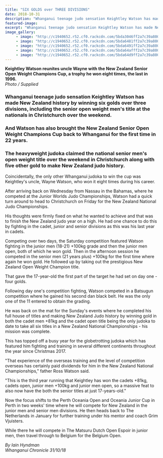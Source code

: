 ```yaml
---
title: "SIX GOLDS over THREE DIVISIONS"
date: 2018-10-31
description: "Whanganui teenage judo sensation Keightley Watson has made NZ history by winning six golds over three divisions..."
featured-image: 
excerpt: "Whanganui teenage judo sensation Keightley Watson has made New Zealand history by winning six golds over three divisions"
image_gallery:
	 - image: "http://c1940652.r52.cf0.rackcdn.com/5bda3046ff2a7c39a80001fe/Keighley-1st-in-history-CHRON-31-oct.jpg"
	 - image: "http://c1940652.r52.cf0.rackcdn.com/5bda6481ff2a7c39a800020a/1.jpg"
	 - image: "http://c1940652.r52.cf0.rackcdn.com/5bda6491ff2a7c39a800020c/8.jpg"
	 - image: "http://c1940652.r52.cf0.rackcdn.com/5bda64afff2a7c39a800020e/16.jpg"
	 - image: "http://c1940652.r52.cf0.rackcdn.com/5bda64d9ff2a7c39a8000212/17.jpg"
---
```


<p><strong>Keightley Watson reunites uncle Wayne with the New Zealand Senior Open Weight Champions Cup, a trophy he won eight times, the last in 1996.<br /></strong><em>Photo / Supplied</em></p>
<h3 class="element element-paragraph">Whanganui teenage judo sensation Keightley Watson has made New Zealand history by winning six golds over three divisions, including the senior open weight men's title at the nationals in Christchurch over the weekend.</h3>
<h3 class="element element-paragraph">And Watson has also brought the New Zealand Senior Open Weight Champions Cup back to Whanganui for the first time in 22 years.</h3>
<h3 class="element element-paragraph">The heavyweight judoka claimed the national senior men's open weight title over the weekend in Christchurch along with five other gold to make New Zealand judo history.</h3>
<p class="element element-paragraph">Coincidentally, the only other Whanganui judoka to win the cup was Keightley's uncle, Wayne Watson, who won it eight times during his career.</p>
<p class="element element-paragraph">After arriving back on Wednesday from Nassau in the Bahamas, where he competed at the Junior Worlds Judo Championships, Watson had a quick turn around to head to Christchurch on Friday for the New Zealand National Judo Championships.</p>
<p class="element element-paragraph">His thoughts were firmly fixed on what he wanted to achieve and that was to finish the New Zealand judo year on a high. He had one chance to do this by fighting in the cadet, junior and senior divisions as this was his last year in cadets.</p>
<p class="element element-paragraph">Competing over two days, the Saturday competition featured Watson fighting in the junior men (18-21) +100kg grade and then the junior men open, both of which he won gold. Then in the afternoon session he competed in the senior men (21 years plus) +100kg for the first time where again he won gold. He followed up by taking out the prestigious New Zealand Open Weight Champion title.</p>
<p class="element element-paragraph">That gave the 17-year-old the first part of the target he had set on day one - four golds.</p>
<p class="element element-paragraph">Following day one's competition fighting, Watson competed in a Batsugun competition where he gained his second dan black belt. He was the only one of the 11 entered to obtain the grading.</p>
<p class="element element-paragraph">He was back on the mat for the Sunday's events where he completed his full house of titles and making New Zealand Judo history by winning gold in both the cadet men +81kg and the cadet open title being the only judoka to date to take all six titles in a New Zealand National Championships - his mission was complete.</p>
<p class="element element-paragraph">This has topped off a busy year for the globetrotting judoka which has featured him fighting and training in several different continents throughout the year since Christmas 2017.</p>
<p class="element element-paragraph">"That experience of the overseas training and the level of competition overseas has certainly paid dividends for him in the New Zealand National Championships," father Ross Watson said.</p>
<p class="element element-paragraph">"This is the third year running that Keightley has won the cadets +81kg, cadets open, junior men +100kg and junior men open, so a massive feat to also now have the both the senior titles at just 17-years-old."</p>
<p class="element element-paragraph">Now the focus shifts to the Perth Oceania Open and Oceania Junior Cup in Perth in two weeks' time where he will compete for New Zealand in the junior men and senior men divisions. He then heads back to The Netherlands in January for further training under his mentor and coach Grim Vjuisters.</p>
<p class="element element-paragraph">While there he will compete in The Matsuru Dutch Open Espoir in junior men, then travel through to Belgium for the Belgium Open.</p>
<p class="element element-paragraph"><em>By Iain Hyndman</em><br /><em>Whanganui Chronicle 31/10/18</em></p>

